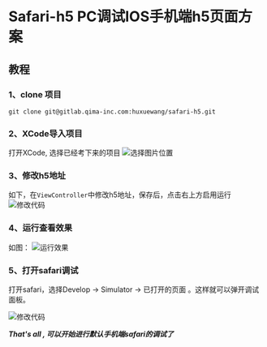 # Safari-h5 PC调试IOS手机端h5页面方案

## 教程

### 1、clone 项目

```git
git clone git@gitlab.qima-inc.com:huxuewang/safari-h5.git
```

### 2、XCode导入项目

打开XCode, 选择已经考下来的项目
![选择图片位置](https://img.yzcdn.cn/public_files/f1f30a7eee59fb990b74f9478bd85ab6.png)

### 3、修改h5地址

如下，在`ViewController`中修改h5地址，保存后，点击右上方启用运行
![修改代码](https://img.yzcdn.cn/public_files/28d148b057f8816a92e7c30dd3df2243.png)

### 4、运行查看效果

如图：
![运行效果](https://img.yzcdn.cn/public_files/35fb008cbad0a099aacf4972942202f9.png)

### 5、打开safari调试

打开safari，选择Develop -> Simulator -> 已打开的页面 。这样就可以弹开调试面板。

![修改代码](https://img.yzcdn.cn/public_files/b4358109a22584b02c86c18c75506655.png)

***That's all , 可以开始进行默认手机端safari的调试了***

